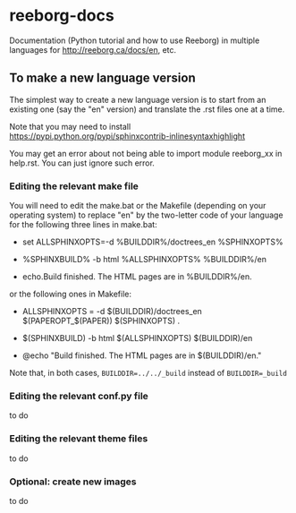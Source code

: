 # reeborg-docs
Documentation (Python tutorial and how to use Reeborg)
in multiple languages for http://reeborg.ca/docs/en, etc.

## To make a new language version

The simplest way to create a new language version is to start from an
existing one (say the "en" version) and translate the .rst files
one at a time.

Note that you may need to install
https://pypi.python.org/pypi/sphinxcontrib-inlinesyntaxhighlight

You may get an error about not being able to import module reeborg_xx
in help.rst. You can just ignore such error.

### Editing the relevant make file

You will need to edit the make.bat or the Makefile (depending on your
operating system) to replace "en" by the two-letter code of your language
for the following three lines in make.bat:

- set ALLSPHINXOPTS=-d %BUILDDIR%/doctrees_en %SPHINXOPTS%

- %SPHINXBUILD% -b html %ALLSPHINXOPTS% %BUILDDIR%/en

- echo.Build finished. The HTML pages are in
%BUILDDIR%/en.

or the following ones in Makefile:

- ALLSPHINXOPTS   = -d $(BUILDDIR)/doctrees_en $(PAPEROPT_$(PAPER)) $(SPHINXOPTS) .

- $(SPHINXBUILD) -b html $(ALLSPHINXOPTS) $(BUILDDIR)/en

- @echo "Build finished. The HTML pages are in $(BUILDDIR)/en."

Note that, in both cases, `BUILDDIR=../../_build` instead of `BUILDDIR=_build`


### Editing the relevant conf.py file

to do

### Editing the relevant theme files

to do

### Optional: create new images

to do
